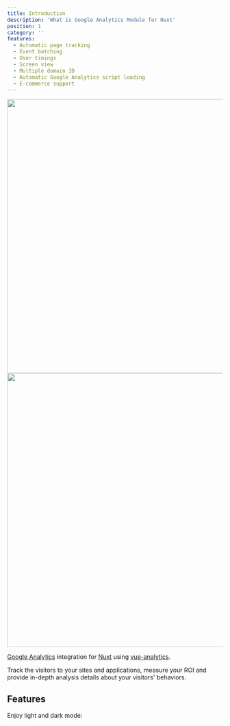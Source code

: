 ```yaml
---
title: Introduction
description: 'What is Google Analytics Module for Nuxt'
position: 1
category: ''
features:
  - Automatic page tracking
  - Event batching
  - User timings
  - Screen view
  - Multiple domain ID
  - Automatic Google Analytics script loading
  - E-commerce support
---
```


<img src="/preview.png" class="light-img" width="1280" height="640" alt=""/>
<img src="/preview-dark.png" class="dark-img" width="1280" height="640" alt=""/>

[Google Analytics](https://analytics.google.com/analytics/web/) integration for [Nuxt](https://nuxtjs.org) using [vue-analytics](https://github.com/MatteoGabriele/vue-analytics).

Track the visitors to your sites and applications, measure your ROI and provide in-depth analysis details about your visitors' behaviors.

## Features

<list :items="features"></list>

<p class="flex items-center">Enjoy light and dark mode:&nbsp;<app-color-switcher class="inline-flex ml-2"></app-color-switcher></p>
